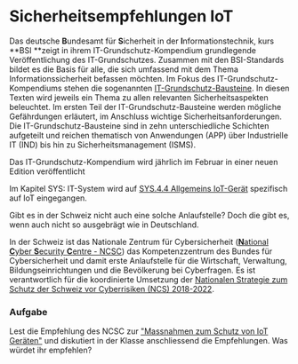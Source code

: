 # Sicherheitsempfehlungen IoT

Das deutsche **B**undesamt für **S**icherheit in der **I**nformationstechnik, kurs **BSI **zeigt in ihrem IT-Grundschutz-Kompendium grundlegende Veröffentlichung des IT-Grundschutzes. Zusammen mit den BSI-Standards bildet es die Basis für alle, die sich umfassend mit dem Thema Informationssicherheit befassen möchten. Im Fokus des IT-Grundschutz-Kompendiums stehen die sogenannten [IT-Grundschutz-Bausteine](https://www.bsi.bund.de/DE/Themen/Unternehmen-und-Organisationen/Standards-und-Zertifizierung/IT-Grundschutz/IT-Grundschutz-Kompendium/IT-Grundschutz-Bausteine/Bausteine\_Download\_Edition\_node.html). In diesen Texten wird jeweils ein Thema zu allen relevanten Sicherheitsaspekten beleuchtet. Im ersten Teil der IT-Grundschutz-Bausteine werden mögliche Gefährdungen erläutert, im Anschluss wichtige Sicherheitsanforderungen. Die IT-Grundschutz-Bausteine sind in zehn unterschiedliche Schichten aufgeteilt und reichen thematisch von Anwendungen (APP) über Industrielle IT (IND) bis hin zu Sicherheitsmanagement (ISMS).

Das IT-Grundschutz-Kompendium wird jährlich im Februar in einer neuen Edition veröffentlicht

Im Kapitel SYS: IT-System wird auf [SYS.4.4 Allgemeins IoT-Gerät](https://www.bsi.bund.de/SharedDocs/Downloads/DE/BSI/Grundschutz/Kompendium\_Einzel\_PDFs\_2021/07\_SYS\_IT\_Systeme/SYS\_4\_4\_Allgemeines\_IoT\_Geraet\_Edition\_2021.pdf?\_\_blob=publicationFile\&v=2) spezifisch auf IoT eingegangen.

Gibt es in der Schweiz nicht auch eine solche Anlaufstelle? Doch die gibt es, wenn auch nicht so ausgebrägt wie in Deutschland.

In der Schweiz ist das Nationale Zentrum für Cybersicherheit ([**N**ational **C**yber **S**ecurity **C**entre - NCSC](https://www.ncsc.admin.ch/ncsc/de/home.html)) das Kompetenzzentrum des Bundes für Cybersicherheit und damit erste Anlaufstelle für die Wirtschaft, Verwaltung, Bildungseinrichtungen und die Bevölkerung bei Cyberfragen. Es ist verantwortlich für die koordinierte Umsetzung der [Nationalen Strategie zum Schutz der Schweiz vor Cyberrisiken (NCS) 2018-2022](https://www.ncsc.admin.ch/ncsc/de/home/strategie/strategie-ncss-2018-2022.html).&#x20;

### Aufgabe

Lest die Empfehlung des NCSC zur ["Massnahmen zum Schutz von IoT Geräten"](https://www.ncsc.admin.ch/ncsc/de/home/infos-fuer/infos-it-spezialisten/themen/massnahmen-schutz-iot.html) und diskutiert in der Klasse anschliessend die Empfehlungen. Was würdet ihr empfehlen?&#x20;
